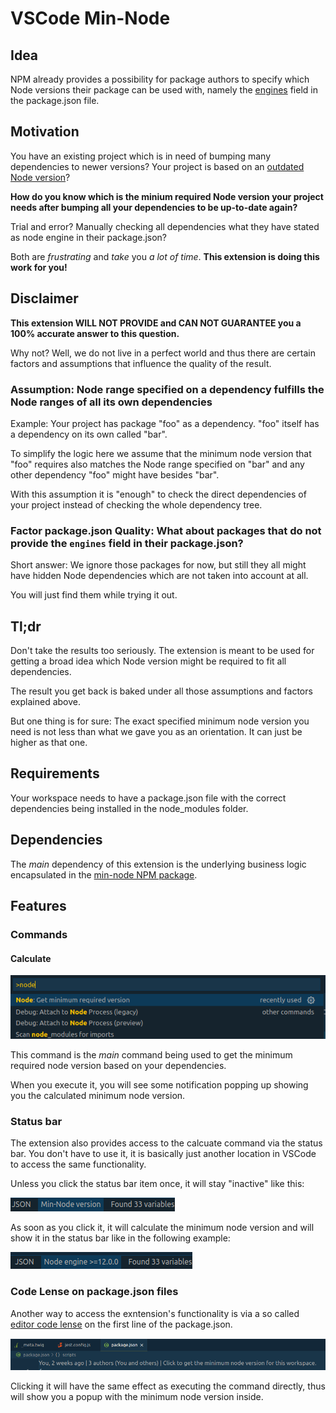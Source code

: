 # VSCode Min-Node

## Idea

NPM already provides a possibility for package authors to specify which Node versions their package can be used with, namely the [engines](https://docs.npmjs.com/files/package.json#engines) field in the package.json file.

## Motivation

You have an existing project which is in need of bumping many dependencies to newer versions? Your project is based on an [outdated Node version](https://nodejs.org/en/about/releases/)?

**How do you know which is the minium required Node version your project needs after bumping all your dependencies to be up-to-date again?**

Trial and error? Manually checking all dependencies what they have stated as node engine in their package.json?

Both are _frustrating_ and _take_ you _a lot of time_. **This extension is doing this work for you!**

## Disclaimer

**This extension WILL NOT PROVIDE and CAN NOT GUARANTEE you a 100% accurate answer to this question.**

Why not? Well, we do not live in a perfect world and thus there are certain factors and assumptions that influence the quality of the result.

### Assumption: Node range specified on a dependency fulfills the Node ranges of all its own dependencies

Example: Your project has package "foo" as a dependency. "foo" itself has a dependency on its own called "bar".

To simplify the logic here we assume that the minimum node version that "foo" requires also matches the Node range specified on "bar" and any other dependency "foo" might have besides "bar".

With this assumption it is "enough" to check the direct dependencies of your project instead of checking the whole dependency tree.

### Factor package.json Quality: What about packages that do not provide the `engines` field in their package.json?

Short answer: We ignore those packages for now, but still they all might have hidden Node dependencies which are not taken into account at all.

You will just find them while trying it out.

## Tl;dr

Don't take the results too seriously. The extension is meant to be used for getting a broad idea which Node version might be required to fit all dependencies.

The result you get back is baked under all those assumptions and factors explained above.

But one thing is for sure: The exact specified minimum node version you need is not less than what we gave you as an orientation. It can just be higher as that one.

## Requirements

Your workspace needs to have a package.json file with the correct dependencies being installed in the node_modules folder.

## Dependencies

The _main_ dependency of this extension is the underlying business logic encapsulated in the [min-node NPM package](https://www.npmjs.com/package/min-node).

## Features

### Commands

#### Calculate

![Calculate command](images/command.png)

This command is the _main_ command being used to get the minimum required node version based on your dependencies.

When you execute it, you will see some notification popping up showing you the calculated minimum node version.

### Status bar

The extension also provides access to the calcuate command via the status bar. You don't have to use it, it is basically just another location in VSCode to access the same functionality.

Unless you click the status bar item once, it will stay "inactive" like this:

![Calculate command](images/status-bar-inactive.png)

As soon as you click it, it will calculate the minimum node version and will show it in the status bar like in the following example:

![Calculate command](images/status-bar-active.png)

### Code Lense on package.json files

Another way to access the exntension's functionality is via a so called [editor code lense](https://vscode.rocks/codelens/) on the first line of the package.json.

![package.json code lense](images/code-lense.png)

Clicking it will have the same effect as executing the command directly, thus will show you a popup with the minimum node version inside.
